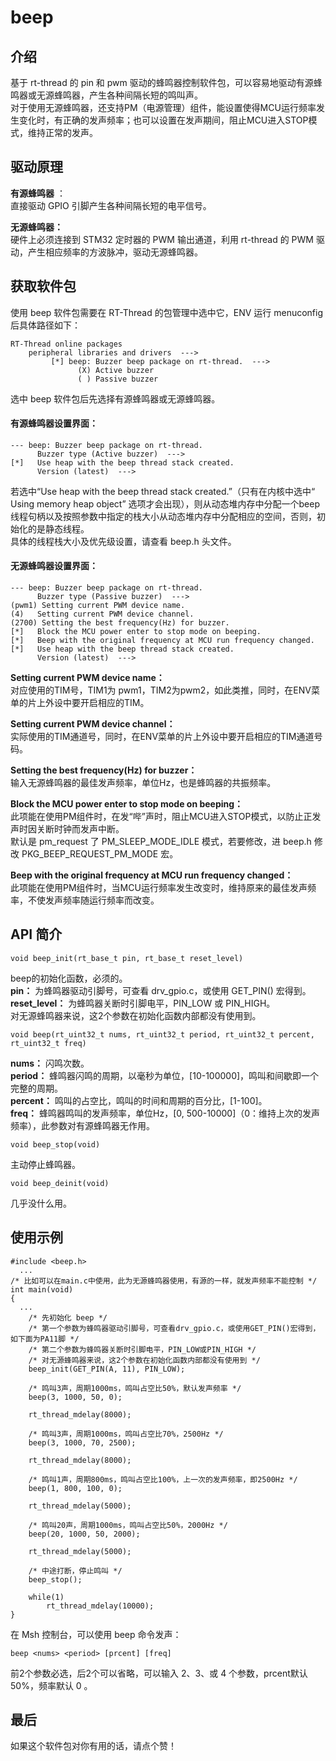 # beep

## 介绍
基于 rt-thread 的 pin 和 pwm 驱动的蜂鸣器控制软件包，可以容易地驱动有源蜂鸣器或无源蜂鸣器，产生各种间隔长短的鸣叫声。  
对于使用无源蜂鸣器，还支持PM（电源管理）组件，能设置使得MCU运行频率发生变化时，有正确的发声频率；也可以设置在发声期间，阻止MCU进入STOP模式，维持正常的发声。

## 驱动原理

 **有源蜂鸣器** ：  
直接驱动 GPIO 引脚产生各种间隔长短的电平信号。

 **无源蜂鸣器：**   
硬件上必须连接到 STM32 定时器的 PWM 输出通道，利用 rt-thread 的 PWM 驱动，产生相应频率的方波脉冲，驱动无源蜂鸣器。

## 获取软件包

使用 beep 软件包需要在 RT-Thread 的包管理中选中它，ENV 运行 menuconfig 后具体路径如下：

```
RT-Thread online packages
    peripheral libraries and drivers  --->
         [*] beep: Buzzer beep package on rt-thread.  --->
               (X) Active buzzer
               ( ) Passive buzzer
```

选中 beep 软件包后先选择有源蜂鸣器或无源蜂鸣器。

#### 有源蜂鸣器设置界面：
 

```
--- beep: Buzzer beep package on rt-thread.
      Buzzer type (Active buzzer)  --->
[*]   Use heap with the beep thread stack created.
      Version (latest)  --->
```

若选中“Use heap with the beep thread stack created.”（只有在内核中选中“ Using memory heap object” 选项才会出现），则从动态堆内存中分配一个beep线程句柄以及按照参数中指定的栈大小从动态堆内存中分配相应的空间，否则，初始化的是静态线程。  
具体的线程栈大小及优先级设置，请查看 beep.h 头文件。

#### 无源蜂鸣器设置界面：

```
--- beep: Buzzer beep package on rt-thread.
      Buzzer type (Passive buzzer)  --->
(pwm1) Setting current PWM device name.
(4)   Setting current PWM device channel.
(2700) Setting the best frequency(Hz) for buzzer.
[*]   Block the MCU power enter to stop mode on beeping.
[*]   Beep with the original frequency at MCU run frequency changed.
[*]   Use heap with the beep thread stack created.
      Version (latest)  --->
```

 **Setting current PWM device name：**   
对应使用的TIM号，TIM1为 pwm1，TIM2为pwm2，如此类推，同时，在ENV菜单的片上外设中要开启相应的TIM。  

 **Setting current PWM device channel：**   
实际使用的TIM通道号，同时，在ENV菜单的片上外设中要开启相应的TIM通道号码。  

 **Setting the best frequency(Hz) for buzzer：**   
输入无源蜂鸣器的最佳发声频率，单位Hz，也是蜂鸣器的共振频率。  

 **Block the MCU power enter to stop mode on beeping：**   
此项能在使用PM组件时，在发“哔”声时，阻止MCU进入STOP模式，以防止正发声时因关断时钟而发声中断。  
默认是 pm_request 了 PM_SLEEP_MODE_IDLE 模式，若要修改，进 beep.h 修改 PKG_BEEP_REQUEST_PM_MODE 宏。  

 **Beep with the original frequency at MCU run frequency changed：**   
此项能在使用PM组件时，当MCU运行频率发生改变时，维持原来的最佳发声频率，不使发声频率随运行频率而改变。  

## API 简介

`void beep_init(rt_base_t pin, rt_base_t reset_level)`

beep的初始化函数，必须的。  
 **pin：**  为蜂鸣器驱动引脚号，可查看 drv_gpio.c，或使用 GET_PIN() 宏得到。  
 **reset_level：**  为蜂鸣器关断时引脚电平，PIN_LOW 或 PIN_HIGH。  
对无源蜂鸣器来说，这2个参数在初始化函数内部都没有使用到。

`void beep(rt_uint32_t nums, rt_uint32_t period, rt_uint32_t percent, rt_uint32_t freq)`

 **nums：**  闪鸣次数。  
 **period：**  蜂鸣器闪鸣的周期，以毫秒为单位，[10-100000]，鸣叫和间歇即一个完整的周期。  
 **percent：**  鸣叫的占空比，鸣叫的时间和周期的百分比，[1-100]。  
 **freq：**  蜂鸣器鸣叫的发声频率，单位Hz，[0, 500-10000]（0：维持上次的发声频率），此参数对有源蜂鸣器无作用。

`void beep_stop(void)`

主动停止蜂鸣器。

`void beep_deinit(void)`

几乎没什么用。

## 使用示例

```
#include <beep.h>
  ...
/* 比如可以在main.c中使用，此为无源蜂鸣器使用，有源的一样，就发声频率不能控制 */
int main(void)
{
  ...
    /* 先初始化 beep */
    /* 第一个参数为蜂鸣器驱动引脚号，可查看drv_gpio.c，或使用GET_PIN()宏得到，如下面为PA11脚 */
    /* 第二个参数为蜂鸣器关断时引脚电平，PIN_LOW或PIN_HIGH */
    /* 对无源蜂鸣器来说，这2个参数在初始化函数内部都没有使用到 */
    beep_init(GET_PIN(A, 11), PIN_LOW);

    /* 鸣叫3声，周期1000ms，鸣叫占空比50%，默认发声频率 */
    beep(3, 1000, 50, 0);

    rt_thread_mdelay(8000);

    /* 鸣叫3声，周期1000ms，鸣叫占空比70%，2500Hz */
    beep(3, 1000, 70, 2500);

    rt_thread_mdelay(8000);

    /* 鸣叫1声，周期800ms，鸣叫占空比100%，上一次的发声频率，即2500Hz */
    beep(1, 800, 100, 0);

    rt_thread_mdelay(5000);

    /* 鸣叫20声，周期1000ms，鸣叫占空比50%，2000Hz */
    beep(20, 1000, 50, 2000);

    rt_thread_mdelay(5000);

    /* 中途打断，停止鸣叫 */
    beep_stop();

    while(1)
        rt_thread_mdelay(10000);
}
```

在 Msh 控制台，可以使用 beep 命令发声：

`beep <nums> <period> [prcent] [freq]`

前2个参数必选，后2个可以省略，可以输入 2、3、或 4 个参数，prcent默认50%，频率默认 0 。

## 最后
如果这个软件包对你有用的话，请点个赞！